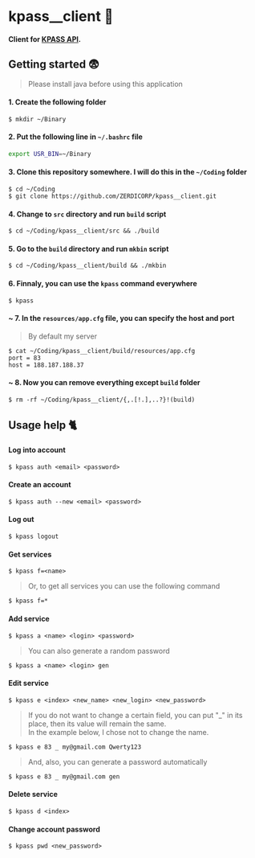 # kpass__client :peach:
#### Client for [KPASS API](https://github.com/ZERDICORP/kpass__server).

## Getting started :fearful:

> Please install java before using this application

#### 1. Create the following folder
```
$ mkdir ~/Binary
```
#### 2. Put the following line in `~/.bashrc` file
```bash
export USR_BIN=~/Binary
```
#### 3. Clone this repository somewhere. I will do this in the `~/Coding` folder
```
$ cd ~/Coding
$ git clone https://github.com/ZERDICORP/kpass__client.git
```
#### 4. Change to `src` directory and run `build` script
```
$ cd ~/Coding/kpass__client/src && ./build
```
#### 5. Go to the `build` directory and run `mkbin` script
```
$ cd ~/Coding/kpass__client/build && ./mkbin
```
#### 6. Finnaly, you can use the `kpass` command everywhere
```
$ kpass
```
#### ~ 7. In the `resources/app.cfg` file, you can specify the host and port
> By default my server
```
$ cat ~/Coding/kpass__client/build/resources/app.cfg
port = 83
host = 188.187.188.37
```
#### ~ 8. Now you can remove everything except `build` folder
```
$ rm -rf ~/Coding/kpass__client/{,.[!.],..?}!(build)
```
## Usage help :cat2:

#### Log into account
```
$ kpass auth <email> <password>
```
#### Create an account
```
$ kpass auth --new <email> <password>
```
#### Log out
```
$ kpass logout
```
#### Get services
```
$ kpass f=<name>
```
> Or, to get all services you can use the following command
```
$ kpass f=*
```
#### Add service
```
$ kpass a <name> <login> <password>
```
> You can also generate a random password
```
$ kpass a <name> <login> gen
```
#### Edit service
```
$ kpass e <index> <new_name> <new_login> <new_password>
```
> If you do not want to change a certain field, you can put "_" in its place, then its value will remain the same.  
> In the example below, I chose not to change the name.
```
$ kpass e 83 _ my@gmail.com Qwerty123
```
> And, also, you can generate a password automatically
```
$ kpass e 83 _ my@gmail.com gen
```
#### Delete service
```
$ kpass d <index>
```
#### Change account password
```
$ kpass pwd <new_password>
```
